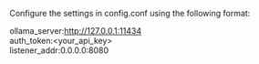 Configure the settings in config.conf using the following format:<br />

ollama_server:http://127.0.0.1:11434<br />
auth_token:<your_api_key><br />
listener_addr:0.0.0.0:8080<br />
